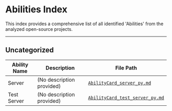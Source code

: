 # Abilities Index

This index provides a comprehensive list of all identified 'Abilities' from the analyzed open-source projects.

---

## Uncategorized

| Ability Name | Description | File Path |
|--------------|-------------|-----------|
| Server | (No description provided) | [`AbilityCard_server_py.md`](..\..\..\..\..\..\Source-Codebase\test_output\ctc_basic\claude-thread-continuity-main_20250719_021012\AbilityCard_server_py.md) |
| Test Server | (No description provided) | [`AbilityCard_test_server_py.md`](..\..\..\..\..\..\Source-Codebase\test_output\ctc_basic\claude-thread-continuity-main_20250719_021012\AbilityCard_test_server_py.md) |

